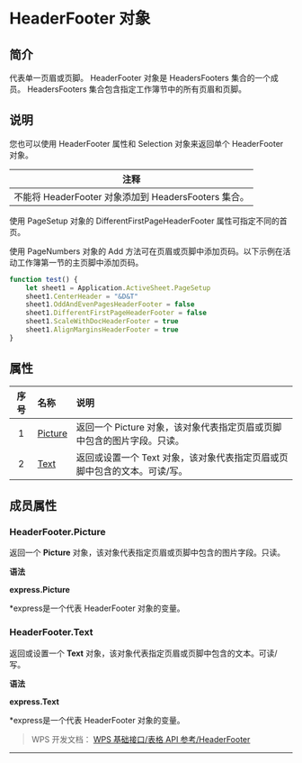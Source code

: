 # HeaderFooter 对象

## 简介

代表单一页眉或页脚。 HeaderFooter 对象是 HeadersFooters 集合的一个成员。 HeadersFooters 集合包含指定工作簿节中的所有页眉和页脚。

## 说明

您也可以使用 HeaderFooter 属性和 Selection 对象来返回单个 HeaderFooter 对象。

| 注释                                                 |
|------------------------------------------------------|
| 不能将 HeaderFooter 对象添加到 HeadersFooters 集合。 |

使用 PageSetup 对象的 DifferentFirstPageHeaderFooter 属性可指定不同的首页。

使用 PageNumbers 对象的 Add 方法可在页眉或页脚中添加页码。以下示例在活动工作簿第一节的主页脚中添加页码。

``` JavaScript
function test() {
    let sheet1 = Application.ActiveSheet.PageSetup
    sheet1.CenterHeader = "&D&T"
    sheet1.OddAndEvenPagesHeaderFooter = false
    sheet1.DifferentFirstPageHeaderFooter = false
    sheet1.ScaleWithDocHeaderFooter = true
    sheet1.AlignMarginsHeaderFooter = true
} 
```

## 属性

| 序号 | 名称                             | 说明                                                                      |
|:----:|:---------------------------------|:--------------------------------------------------------------------------|
|  1   | [Picture](#HeaderFooter.Picture) | 返回一个 Picture 对象，该对象代表指定页眉或页脚中包含的图片字段。只读。   |
|  2   | [Text](#HeaderFooter.Text)       | 返回或设置一个 Text 对象，该对象代表指定页眉或页脚中包含的文本。可读/写。 |

## 成员属性

### HeaderFooter.Picture

返回一个 **Picture** 对象，该对象代表指定页眉或页脚中包含的图片字段。只读。

**语法**

**express.Picture**

\*express是一个代表 HeaderFooter 对象的变量。

### HeaderFooter.Text

返回或设置一个 **Text** 对象，该对象代表指定页眉或页脚中包含的文本。可读/写。

**语法**

**express.Text**

\*express是一个代表 HeaderFooter 对象的变量。

> WPS 开发文档： [WPS 基础接口/表格 API 参考/HeaderFooter](https://qn.cache.wpscdn.cn/encs/doc/office_v19/index.htm)

------------------------------------------------------------------------
